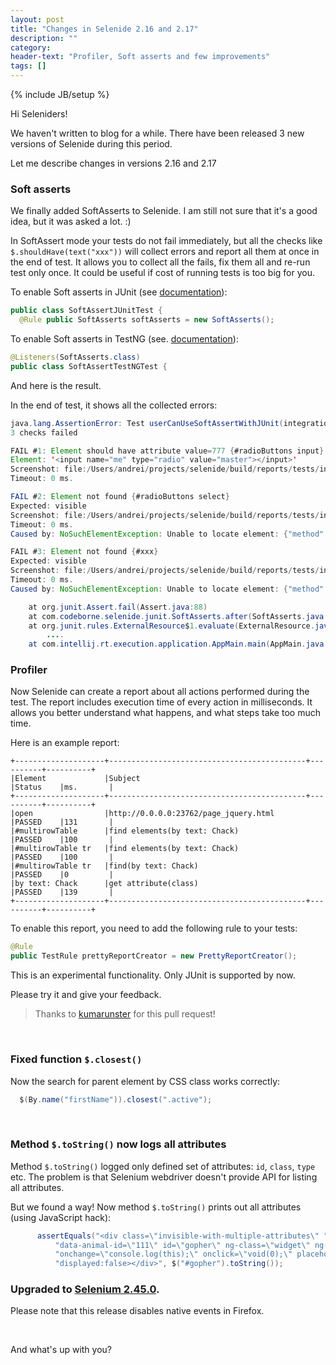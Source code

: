 ```yaml
---
layout: post
title: "Changes in Selenide 2.16 and 2.17"
description: ""
category:
header-text: "Profiler, Soft asserts and few improvements"
tags: []
---
```

{% include JB/setup %}

Hi Seleniders!

We haven't written to blog for a while. There have been released 3 new versions of Selenide during this period.

Let me describe changes in versions 2.16 and 2.17

### Soft asserts

We finally added SoftAsserts to Selenide. I am still not sure that it's a good idea, but it was asked a lot. :)

In SoftAssert mode your tests do not fail immediately, but all the checks like `$.shouldHave(text("xxx"))` 
will collect errors and report all them at once in the end of test.
It allows you to collect all the fails, fix them all and re-run test only once. It could be useful if
cost of running tests is too big for you.

To enable Soft asserts in JUnit (see [documentation](https://selenide.org/javadoc/current/com/codeborne/selenide/junit/SoftAsserts.html)):

```java
public class SoftAssertJUnitTest {
  @Rule public SoftAsserts softAsserts = new SoftAsserts();
```

To enable Soft asserts in TestNG (see. [documentation](https://selenide.org/javadoc/current/com/codeborne/selenide/testng/SoftAsserts.html)):

```java
@Listeners(SoftAsserts.class)
public class SoftAssertTestNGTest {
```

And here is the result.

In the end of test, it shows all the collected errors:


```java
java.lang.AssertionError: Test userCanUseSoftAssertWithJUnit(integration.SoftAssertJUnitTest) failed.
3 checks failed

FAIL #1: Element should have attribute value=777 {#radioButtons input}
Element: '<input name="me" type="radio" value="master"></input>'
Screenshot: file:/Users/andrei/projects/selenide/build/reports/tests/integration/SoftAssertJUnitTest/userCanUseSoftAssertWithJUnit/1425503251321.0.png
Timeout: 0 ms.

FAIL #2: Element not found {#radioButtons select}
Expected: visible
Screenshot: file:/Users/andrei/projects/selenide/build/reports/tests/integration/SoftAssertJUnitTest/userCanUseSoftAssertWithJUnit/1425503252361.1.png
Timeout: 0 ms.
Caused by: NoSuchElementException: Unable to locate element: {"method":"css selector","selector":"#radioButtons select"}

FAIL #3: Element not found {#xxx}
Expected: visible
Screenshot: file:/Users/andrei/projects/selenide/build/reports/tests/integration/SoftAssertJUnitTest/userCanUseSoftAssertWithJUnit/1425503252697.2.png
Timeout: 0 ms.
Caused by: NoSuchElementException: Unable to locate element: {"method":"css selector","selector":"#xxx"}

    at org.junit.Assert.fail(Assert.java:88)
    at com.codeborne.selenide.junit.SoftAsserts.after(SoftAsserts.java:54)
    at org.junit.rules.ExternalResource$1.evaluate(ExternalResource.java:50)
        ....
    at com.intellij.rt.execution.application.AppMain.main(AppMain.java:134)
```

### Profiler

Now Selenide can create a report about all actions performed during the test.
The report includes execution time of every action in milliseconds. It allows you better understand what happens,
and what steps take too much time.

Here is an example report:

```
+--------------------+--------------------------------------------+----------+----------+
|Element             |Subject                                     |Status    |ms.       |
+--------------------+--------------------------------------------+----------+----------+
|open                |http://0.0.0.0:23762/page_jquery.html       |PASSED    |131       |
|#multirowTable      |find elements(by text: Chack)               |PASSED    |100       |
|#multirowTable tr   |find elements(by text: Chack)               |PASSED    |100       |
|#multirowTable tr   |find(by text: Chack)                        |PASSED    |0         |
|by text: Chack      |get attribute(class)                        |PASSED    |139       |
+--------------------+--------------------------------------------+----------+----------+
```

To enable this report, you need to add the following rule to your tests:

```java
@Rule
public TestRule prettyReportCreator = new PrettyReportCreator();
```

This is an experimental functionality. Only JUnit is supported by now. 

Please try it and give your feedback.

> Thanks to [kumarunster](https://github.com/kumarunster) for this pull request! 

<br/>

### Fixed function `$.closest()`

Now the search for parent element by CSS class works correctly:

```java
  $(By.name("firstName")).closest(".active");
```

<br/>

### Method `$.toString()` now logs all attributes

Method `$.toString()` logged only defined set of attributes: `id`, `class`, `type` etc.
The problem is that Selenium webdriver doesn't provide API for listing all attributes.

But we found a way! Now method `$.toString()` prints out all attributes (using JavaScript hack):

```java
      assertEquals("<div class=\"invisible-with-multiple-attributes\" " +
          "data-animal-id=\"111\" id=\"gopher\" ng-class=\"widget\" ng-click=\"none\" " +
          "onchange=\"console.log(this);\" onclick=\"void(0);\" placeholder=\"Animal\" " +
          "displayed:false></div>", $("#gopher").toString());
```

### Upgraded to [Selenium 2.45.0]({{site.SELENIUM_CHANGELOG}}).

Please note that this release disables native events in Firefox. 

<br/>

And what's up with you?

<br/>
